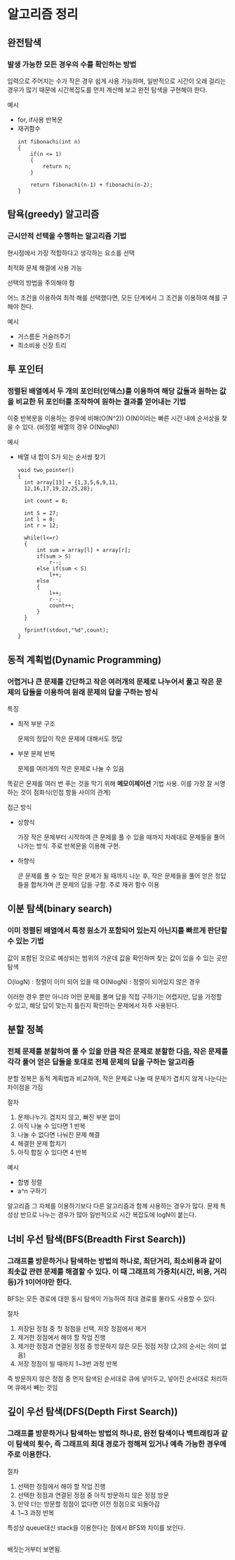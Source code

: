 # 알고리즘 정리

## 완전탐색

### 발생 가능한 모든 경우의 수를 확인하는 방법

입력으로 주어지는 수가 작은 경우 쉽게 사용 가능하며, 일반적으로 시간이 오래 걸리는 경우가 많기 때문에 시간복잡도를 먼저 계산해 보고 완전 탐색을 구현해야 한다.

예시
* for, if사용 반복문
* 재귀함수
  ```
  int fibonachi(int n)
  {
      if(n <= 1)
      {
          return n;
      }

      return fibonachi(n-1) + fibonachi(n-2);
  }
  ```

## 탐욕(greedy) 알고리즘

### 근시안적 선택을 수행하는 알고리즘 기법

현시점에서 가장 적합하다고 생각하는 요소를 선택

최적화 문제 해결에 사용 가능

선택의 방법을 주의해야 함

어느 조건을 이용하여 최적 해를 선택했다면, 모든 단계에서 그 조건을 이용하여 해를 구해야 한다.


예시
* 거스름돈 거슬러주기
* 최소비용 신장 트리



## 투 포인터

### 정렬된 배열에서 두 개의 포인터(인덱스)를 이용하여 해당 값들과 원하는 값을 비교한 뒤 포인터를 조작하여 원하는 결과를 얻어내는 기법

이중 반복문을 이용하는 경우에 비해(O(N^2)) O(N)이라는 빠른 시간 내에 순서상을 찾을 수 있다. (비정렬 배열의 경우 O(NlogN))


예시
* 배열 내 합이 S가 되는 순서쌍 찾기
  ```
  void two_pointer()
  {
    int array[13] = {1,3,5,6,9,11,
    12,16,17,19,22,25,28};

    int count = 0;

    int S = 27;
    int l = 0;
    int r = 12;

    while(l<=r)
    {
        int sum = array[l] + array[r];
        if(sum > S)
            r--;
        else if(sum < S)
            l++;
        else
        {
            l++;
            r--;
            count++;
        }
    }

    fprintf(stdout,"%d",count);
  }
  ```



## 동적 계획법(Dynamic Programming)

### 어렵거나 큰 문제를 간단하고 작은 여러개의 문제로 나누어서 풀고 작은 문제의 답들을 이용하여 원래 문제의 답을 구하는 방식

특징
* 최적 부분 구조
  
  문제의 정답이 작은 문제에 대해서도 정답

* 부분 문제 반복
  
  문제를 여러개의 작은 문제로 나눌 수 있음

똑같은 문제를 여러 번 푸는 것을 막기 위해 **메모이제이션** 기법 사용. 이를 가장 잘 서명하는 것이 점화식(인접 항들 사이의 관계)

접근 방식
* 상향식

  가장 작은 문제부터 시작하여 큰 문제를 풀 수 있을 때까지 차례대로 문제들을 풀어나가는 방식. 주로 반복문을 이용해 구현.

* 하향식

  큰 문제를 풀 수 있는 작은 문제가 될 때까지 나눈 후, 작은 문제들을 풀어 얻은 정답들을 합쳐가며 큰 문제의 답을 구함. 주로 재귀 함수 이용


## 이분 탐색(binary search)

### 이미 정렬된 배열에서 특정 원소가 포함되어 있는지 아닌지를 빠르게 판단할 수 있는 기법

값이 포함된 것으로 예상되는 범위의 가운데 값을 확인하며 찾는 값이 있을 수 있는 곳만 탐색

O(logN) : 정렬이 이미 되어 있을 때
O(NlogN) : 정렬이 되어있지 않은 경우

이러한 경우 뿐만 아니라 어떤 문제를 풀며 답을 직접 구하기는 어렵지만, 답을 가정할 수 있고, 해당 답이 맞는지 틀린지 확인하는 문제에서 자주 사용된다.

## 분할 정복

### 전체 문제를 분할하여 풀 수 있을 만큼 작은 문제로 분할한 다음, 작은 문제를 각각 풀어 얻은 답들을 토대로 전체 문제의 답을 구하는 알고리즘

분할 정복은 동적 계획법과 비교하여, 작은 문제로 나눌 때 문제가 겹치지 않게 나눈다는 차이점을 가짐

절차
  
1. 문제나누기. 겹치지 않고, 빠진 부분 없이
2. 아직 나눌 수 있다면 1 반복
3. 나눌 수 없다면 나눠진 문제 해결
4. 해결한 문제 합치기
5. 아직 합칠 수 있다면 4 반복

예시

* 합병 정렬
* a^n 구하기

알고리즘 그 자체를 이용하기보다 다른 알고리즘과 함께 사용하는 경우가 많다. 문제 특성상 반으로 나누는 경우가 많아 일반적으로 시간 복잡도에 logN이 붙는다.

## 너비 우선 탐색(BFS(Breadth First Search))

### 그래프를 방문하거나 탐색하는 방법의 하나로, 최단거리, 최소비용과 같이 최솟값 관련 문제를 해결할 수 있다. 이 때 그래프의 가중치(시간, 비용, 거리 등)가 1이어야만 한다.

BFS는 모든 경로에 대한 동시 탐색이 가능하여 최대 경로를 몰라도 사용할 수 있다.

절차

1. 저장된 정점 중 첫 정점을 선택, 저장 정점에서 제거
2. 제거한 정점에서 해야 할 작업 진행
3. 제거한 정점과 연결된 정점 중 방문하지 않은 모든 정점 저장 (2,3의 순서는 의미 없음)
4. 저장 정점이 빌 때까지 1~3번 과정 반복

즉 방문하지 않은 정점 중 먼저 탐색된 순서대로 큐에 넣어두고, 넣어진 순서대로 처리하며 큐에서 빼는 것임

## 깊이 우선 탐색(DFS(Depth First Search))

### 그래프를 방문하거나 탐색하는 방법의 하나로, 완전 탐색이나 백트래킹과 같이 탐색의 횟수, 즉 그래프의 최대 경로가 정해져 있거나 예측 가능한 경우에 주로 이용한다.

절차

1. 선택한 정점에서 해야 할 작업 진행
2. 선택한 정점과 연결된 정점 중 아직 방문하지 않은 정점 방문
3. 만약 더는 방문할 정점이 없다면 이전 정점으로 되돌아감
4. 1~3 과정 반복
  
특성상 queue대신 stack을 이용한다는 점에서 BFS와 차이를 보인다.

## 

배짓는거부터 보면됨.